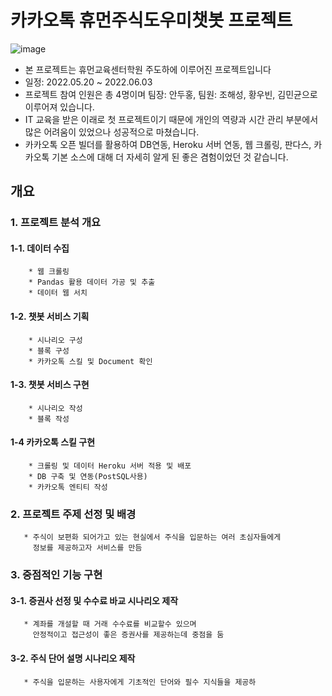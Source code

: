 # 카카오톡 휴먼주식도우미챗봇 프로젝트

![image](https://user-images.githubusercontent.com/101306629/171777658-641f5831-608c-4b8f-9b59-0c895c592d07.png)

* 본 프로젝트는 휴먼교육센터학원 주도하에 이루어진 프로젝트입니다
* 일정: 2022.05.20 ~ 2022.06.03
* 프로젝트 참여 인원은 총 4명이며 팀장: 안두홍, 팀원: 조해성, 황우빈, 김민균으로 이루어져 있습니다.
* IT 교육을 받은 이래로 첫 프로젝트이기 때문에 개인의 역량과 시간 관리 부분에서 많은 어려움이 있었으나 성공적으로 마쳤습니다.
* 카카오톡 오픈 빌더를 활용하여 DB연동, Heroku 서버 연동, 웹 크롤링, 판다스, 카카오톡 기본 소스에 대해 더 자세히 알게 된 좋은 겸험이었던 것 같습니다.

## 개요

### 1. 프로젝트 분석 개요
#### 1-1. 데이터 수집
        * 웹 크롤링
        * Pandas 활용 데이터 가공 및 추출
        * 데이터 웹 서치
#### 1-2. 챗봇 서비스 기획
        * 시나리오 구성
        * 블록 구성
        * 카카오톡 스킬 및 Document 확인
#### 1-3. 챗봇 서비스 구현
        * 시나리오 작성
        * 블록 작성
#### 1-4 카카오톡 스킬 구현
        * 크롤링 및 데이터 Heroku 서버 적용 및 배포
        * DB 구축 및 연동(PostSQL사용)
        * 카카오톡 엔티티 작성

### 2. 프로젝트 주제 선정 및 배경
       * 주식이 보편화 되어가고 있는 현실에서 주식을 입문하는 여러 초심자들에게 
         정보를 제공하고자 서비스를 만듬

### 3. 중점적인 기능 구현
#### 3-1. 증권사 선정 및 수수료 바교 시나리오 제작
       * 계좌를 개설할 때 거래 수수료를 비교할수 있으며 
         안정적이고 접근성이 좋은 증권사를 제공하는데 중점을 둠
#### 3-2. 주식 단어 설명 시나리오 제작
       * 주식을 입문하는 사용자에게 기초적인 단어와 필수 지식들을 제공하
